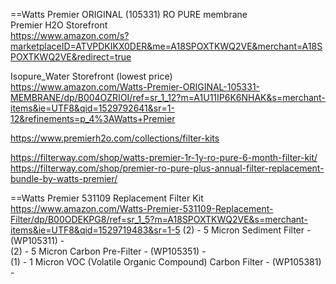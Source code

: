



==Watts Premier ORIGINAL (105331) RO PURE membrane   
Premier H2O Storefront      
https://www.amazon.com/s?marketplaceID=ATVPDKIKX0DER&me=A18SPOXTKWQ2VE&merchant=A18SPOXTKWQ2VE&redirect=true   

Isopure_Water Storefront   (lowest price)    
https://www.amazon.com/Watts-Premier-ORIGINAL-105331-MEMBRANE/dp/B004OZRIOI/ref=sr_1_12?m=A1U11IP6K6NHAK&s=merchant-items&ie=UTF8&qid=1529792641&sr=1-12&refinements=p_4%3AWatts+Premier

https://www.premierh2o.com/collections/filter-kits  

https://filterway.com/shop/watts-premier-1r-1y-ro-pure-6-month-filter-kit/   
https://filterway.com/shop/premier-ro-pure-plus-annual-filter-replacement-bundle-by-watts-premier/    


==Watts Premier 531109 Replacement Filter Kit   
https://www.amazon.com/Watts-Premier-531109-Replacement-Filter/dp/B00ODEKPG8/ref=sr_1_5?m=A18SPOXTKWQ2VE&s=merchant-items&ie=UTF8&qid=1529719483&sr=1-5
(2) - 5 Micron Sediment Filter - (WP105311) -  
(2) - 5 Micron Carbon Pre-Filter - (WP105351) -  
(1) - 1 Micron VOC (Volatile Organic Compound) Carbon Filter - (WP105381) -    
